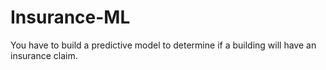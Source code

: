 # Insurance-ML
You have to build a predictive model to determine if a building will have an insurance claim.
